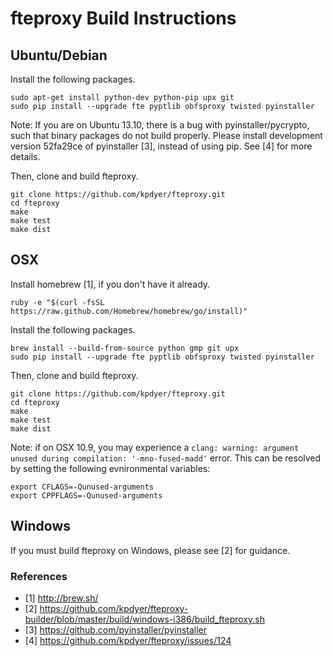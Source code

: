 fteproxy Build Instructions
===========================

Ubuntu/Debian
-------------

Install the following packages.
```
sudo apt-get install python-dev python-pip upx git
sudo pip install --upgrade fte pyptlib obfsproxy twisted pyinstaller
```

Note: If you are on Ubuntu 13.10, there is a bug with pyinstaller/pycrypto, such that binary packages do not build properly. Please install development version 52fa29ce of pyinstaller [3], instead of using pip. See [4] for more details.

Then, clone and build fteproxy.
```
git clone https://github.com/kpdyer/fteproxy.git
cd fteproxy
make
make test
make dist
```

OSX
---

Install homebrew [1], if you don't have it already.

```
ruby -e "$(curl -fsSL https://raw.github.com/Homebrew/homebrew/go/install)"
```

Install the following packages.
```
brew install --build-from-source python gmp git upx
sudo pip install --upgrade fte pyptlib obfsproxy twisted pyinstaller
```

Then, clone and build fteproxy.
```
git clone https://github.com/kpdyer/fteproxy.git
cd fteproxy
make
make test
make dist
```

Note: if on OSX 10.9, you may experience a ```clang: warning: argument unused during compilation: '-mno-fused-madd'``` error. This can be resolved by setting the following evnironmental variables:

```
export CFLAGS=-Qunused-arguments
export CPPFLAGS=-Qunused-arguments
```

Windows
-------

If you must build fteproxy on Windows, please see [2] for guidance.


### References

* [1] http://brew.sh/
* [2] https://github.com/kpdyer/fteproxy-builder/blob/master/build/windows-i386/build_fteproxy.sh
* [3] https://github.com/pyinstaller/pyinstaller
* [4] https://github.com/kpdyer/fteproxy/issues/124
